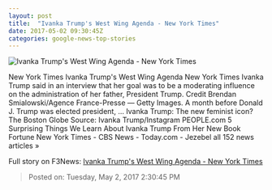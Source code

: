 ```yaml
---
layout: post
title:  "Ivanka Trump's West Wing Agenda - New York Times"
date: 2017-05-02 09:30:45Z
categories: google-news-top-stories
---
```


![Ivanka Trump's West Wing Agenda - New York Times](https://static01.nyt.com/images/2017/05/03/us/03Ivanka1/02Ivanka1-facebookJumbo.jpg)

New York Times Ivanka Trump's West Wing Agenda New York Times Ivanka Trump said in an interview that her goal was to be a moderating influence on the administration of her father, President Trump. Credit Brendan Smialowski/Agence France-Presse — Getty Images. A month before Donald J. Trump was elected president, ... Ivanka Trump: The new feminist icon? The Boston Globe Source: Ivanka Trump/Instagram PEOPLE.com 5 Surprising Things We Learn About Ivanka Trump From Her New Book Fortune New York Times - CBS News - Today.com - Jezebel all 152 news articles »


Full story on F3News: [Ivanka Trump's West Wing Agenda - New York Times](http://www.f3nws.com/n/VdSAUE)

> Posted on: Tuesday, May 2, 2017 2:30:45 PM
